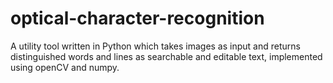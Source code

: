 # optical-character-recognition
A utility tool written in Python which takes images as input and returns distinguished words and lines as searchable and editable text, implemented using openCV and numpy.
